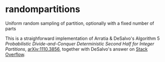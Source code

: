 # randompartitions
Uniform random sampling of partition, optionally with a fixed number of parts

This is a straighforward implementation of Arratia & DeSalvo's Algorithm 5 *Probabilistic Divide-and-Conquer Deterministic Second Half for Integer Partitions*, [arXiv:1110.3856](https://arxiv.org/abs/1110.3856v7), together with DeSalvo's answer on [Stack Overflow](http://stackoverflow.com/questions/2161406/how-do-i-generate-a-uniform-random-integer-partition).